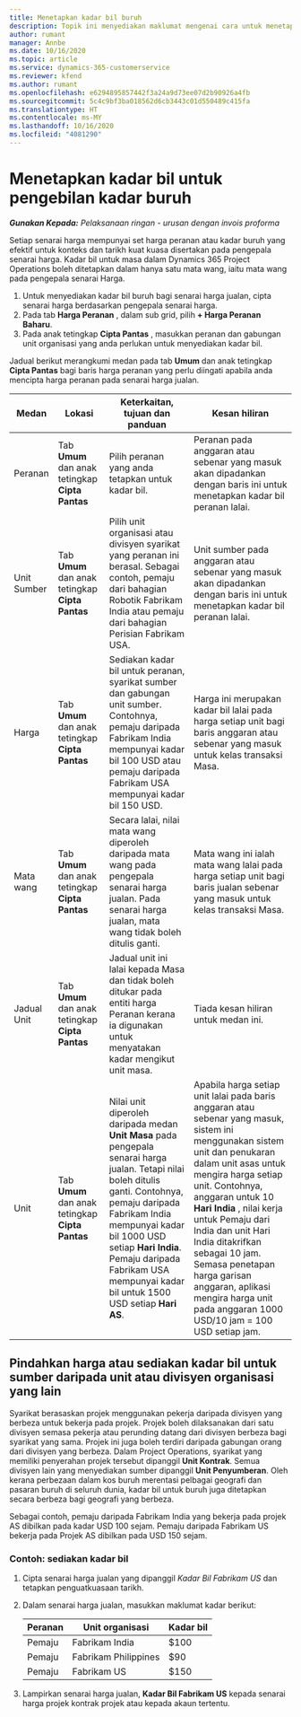 ```yaml
---
title: Menetapkan kadar bil buruh
description: Topik ini menyediakan maklumat mengenai cara untuk menetapkan kadar pengebilan buruh dalam Project Operations.
author: rumant
manager: Annbe
ms.date: 10/16/2020
ms.topic: article
ms.service: dynamics-365-customerservice
ms.reviewer: kfend
ms.author: rumant
ms.openlocfilehash: e6294895857442f3a24a9d73ee07d2b90926a4fb
ms.sourcegitcommit: 5c4c9bf3ba018562d6cb3443c01d550489c415fa
ms.translationtype: HT
ms.contentlocale: ms-MY
ms.lasthandoff: 10/16/2020
ms.locfileid: "4081290"
---
```

# <a name="setting-up-bill-rates-for-labor-rate-billing"></a>Menetapkan kadar bil untuk pengebilan kadar buruh 

_**Gunakan Kepada:** Pelaksanaan ringan - urusan dengan invois proforma_

Setiap senarai harga mempunyai set harga peranan atau kadar buruh yang efektif untuk konteks dan tarikh kuat kuasa disertakan pada pengepala senarai harga. Kadar bil untuk masa dalam Dynamics 365 Project Operations boleh ditetapkan dalam hanya satu mata wang, iaitu mata wang pada pengepala senarai Harga.

1. Untuk menyediakan kadar bil buruh bagi senarai harga jualan, cipta senarai harga berdasarkan pengepala senarai harga. 
2. Pada tab **Harga Peranan** , dalam sub grid, pilih **+ Harga Peranan Baharu**. 
3. Pada anak tetingkap **Cipta Pantas** , masukkan peranan dan gabungan unit organisasi yang anda perlukan untuk menyediakan kadar bil.

  Jadual berikut merangkumi medan pada tab **Umum** dan anak tetingkap **Cipta Pantas** bagi baris harga peranan yang perlu diingati apabila anda mencipta harga peranan pada senarai harga jualan.

  | Medan | Lokasi | Keterkaitan, tujuan dan panduan | Kesan hiliran |
  | --- | --- | --- | --- |
  | Peranan | Tab **Umum** dan anak tetingkap **Cipta Pantas** | Pilih peranan yang anda tetapkan untuk kadar bil. | Peranan pada anggaran atau sebenar yang masuk akan dipadankan dengan baris ini untuk menetapkan kadar bil peranan lalai. |
  | Unit Sumber | Tab **Umum** dan anak tetingkap **Cipta Pantas** | Pilih unit organisasi atau divisyen syarikat yang peranan ini berasal. Sebagai contoh, pemaju dari bahagian Robotik Fabrikam India atau pemaju dari bahagian Perisian Fabrikam USA. | Unit sumber pada anggaran atau sebenar yang masuk akan dipadankan dengan baris ini untuk menetapkan kadar bil peranan lalai. |
  | Harga | Tab **Umum** dan anak tetingkap **Cipta Pantas** | Sediakan kadar bil untuk peranan, syarikat sumber dan gabungan unit sumber. Contohnya, pemaju daripada Fabrikam India mempunyai kadar bil 100 USD atau pemaju daripada Fabrikam USA mempunyai kadar bil 150 USD. | Harga ini merupakan kadar bil lalai pada harga setiap unit bagi baris anggaran atau sebenar yang masuk untuk kelas transaksi Masa. |
  | Mata wang | Tab **Umum** dan anak tetingkap **Cipta Pantas**| Secara lalai, nilai mata wang diperoleh daripada mata wang pada pengepala senarai harga jualan. Pada senarai harga jualan, mata wang tidak boleh ditulis ganti. | Mata wang ini ialah mata wang lalai pada harga setiap unit bagi baris jualan sebenar yang masuk untuk kelas transaksi Masa. |
  | Jadual Unit | Tab **Umum** dan anak tetingkap **Cipta Pantas** | Jadual unit ini lalai kepada Masa dan tidak boleh ditukar pada entiti harga Peranan kerana ia digunakan untuk menyatakan kadar mengikut unit masa. | Tiada kesan hiliran untuk medan ini. |
  | Unit | Tab **Umum** dan anak tetingkap **Cipta Pantas** | Nilai unit diperoleh daripada medan **Unit Masa** pada pengepala senarai harga jualan. Tetapi nilai boleh ditulis ganti. Contohnya, pemaju daripada Fabrikam India mempunyai kadar bil 1000 USD setiap **Hari India**. Pemaju daripada Fabrikam USA mempunyai kadar bil untuk 1500 USD setiap **Hari AS**. | Apabila harga setiap unit lalai pada baris anggaran atau sebenar yang masuk, sistem ini menggunakan sistem unit dan penukaran dalam unit asas untuk mengira harga setiap unit. Contohnya, anggaran untuk 10 **Hari India** , nilai kerja untuk Pemaju dari India dan unit Hari India ditakrifkan sebagai 10 jam. Semasa penetapan harga garisan anggaran, aplikasi mengira harga unit pada anggaran 1000 USD/10 jam = 100 USD setiap jam. |


## <a name="transfer-pricing-or-set-up-bill-rates-for-resources-from-other-organizational-units-or-divisions"></a>Pindahkan harga atau sediakan kadar bil untuk sumber daripada unit atau divisyen organisasi yang lain 

Syarikat berasaskan projek menggunakan pekerja daripada divisyen yang berbeza untuk bekerja pada projek. Projek boleh dilaksanakan dari satu divisyen semasa pekerja atau perunding datang dari divisyen berbeza bagi syarikat yang sama. Projek ini juga boleh terdiri daripada gabungan orang dari divisyen yang berbeza. Dalam Project Operations, syarikat yang memiliki penyerahan projek tersebut dipanggil **Unit Kontrak**. Semua divisyen lain yang menyediakan sumber dipanggil **Unit Penyumberan**. Oleh kerana perbezaan dalam kos buruh merentasi pelbagai geografi dan pasaran buruh di seluruh dunia, kadar bil untuk buruh juga ditetapkan secara berbeza bagi geografi yang berbeza.

Sebagai contoh, pemaju daripada Fabrikam India yang bekerja pada projek AS dibilkan pada kadar USD 100 sejam. Pemaju daripada Fabrikam US bekerja pada Projek AS dibilkan pada USD 150 sejam.

### <a name="example-set-up-a-bill-rate"></a>Contoh: sediakan kadar bil

1. Cipta senarai harga jualan yang dipanggil *Kadar Bil Fabrikam US* dan tetapkan penguatkuasaan tarikh.
2. Dalam senarai harga jualan, masukkan maklumat kadar berikut:

    | Peranan | Unit organisasi | Kadar bil |
    | --- | --- | --- |
    | Pemaju | Fabrikam India | $100 |
    | Pemaju | Fabrikam Philippines | $90 |
    | Pemaju | Fabrikam US | $150 |

3. Lampirkan senarai harga jualan, **Kadar Bil Fabrikam US** kepada senarai harga projek kontrak projek atau kepada akaun tertentu.
